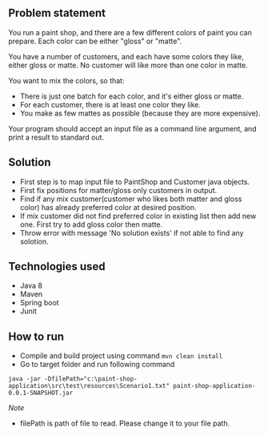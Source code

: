 ## Problem statement
You run a paint shop, and there are a few different colors of paint you can prepare.  Each color can be either "gloss" or "matte".

You have a number of customers, and each have some colors they like, either gloss or matte.  No customer will like more than one color in matte.

You want to mix the colors, so that:
   * There is just one batch for each color, and it's either gloss or matte.
   * For each customer, there is at least one color they like.
   * You make as few mattes as possible (because they are more expensive).

Your program should accept an input file as a command line argument, and print a result to standard out.


## Solution

- First step is to map input file to PaintShop and Customer java objects.
- First fix positions for matter/gloss only customers in output.
- Find if any mix customer(customer who likes both matter and gloss color) has already preferred color at desired position.
- If mix customer did not find preferred color in existing list then add new one. First try to add gloss color then matte.
- Throw error with message 'No solution exists' if not able to find any solotion.

## Technologies used

- Java 8
- Maven
- Spring boot
- Junit

## How to run

- Compile and build project using command `mvn clean install`
- Go to target folder and run following command

```
java -jar -DfilePath="c:\paint-shop-application\src\test\resources\Scenario1.txt" paint-shop-application-0.0.1-SNAPSHOT.jar
```

*Note*

- filePath is path of file to read. Please change it to your file path.